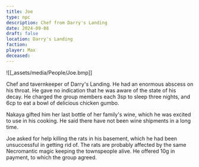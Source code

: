 ```yaml
---
title: Joe
type: npc
description: Chef from Darry's Landing
date: 2024-09-08
draft: false
location: Darry's Landing
faction: 
player: Max
deceased:
---
```

![[_assets/media/People/Joe.bmp]]

Chef and tavernkeeper of Darry's Landing. He had an enormous abscess on his throat. He gave no indication that he was aware of the state of his decay. He charged the group members each 3sp to sleep three nights, and 6cp to eat a bowl of delicious chicken gumbo. 

Nakaya gifted him her last bottle of her family's wine, which he was excited to use in his cooking. He said there have not been wine shipments in a long time.

Joe asked for help killing the rats in his basement, which he had been unsuccessful in getting rid of. The rats are probably affected by the same Necromantic magic keeping the townspeople alive. He offered 10g in payment, to which the group agreed.